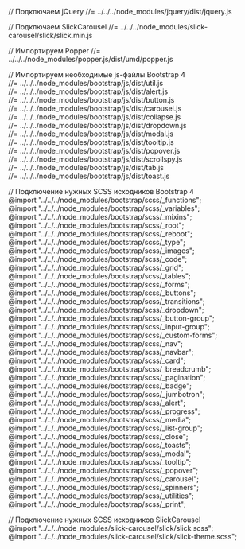 // Подключаем jQuery
//= ../../../node_modules/jquery/dist/jquery.js

// Подключаем SlickCarousel
//= ../../../node_modules/slick-carousel/slick/slick.min.js

// Импортируем Popper
//= ../../../node_modules/popper.js/dist/umd/popper.js

// Импортируем необходимые js-файлы Bootstrap 4 <br>
//= ../../../node_modules/bootstrap/js/dist/util.js<br>
//= ../../../node_modules/bootstrap/js/dist/alert.js<br>
//= ../../../node_modules/bootstrap/js/dist/button.js<br>
//= ../../../node_modules/bootstrap/js/dist/carousel.js<br>
//= ../../../node_modules/bootstrap/js/dist/collapse.js<br>
//= ../../../node_modules/bootstrap/js/dist/dropdown.js<br>
//= ../../../node_modules/bootstrap/js/dist/modal.js<br>
//= ../../../node_modules/bootstrap/js/dist/tooltip.js<br>
//= ../../../node_modules/bootstrap/js/dist/popover.js<br>
//= ../../../node_modules/bootstrap/js/dist/scrollspy.js<br>
//= ../../../node_modules/bootstrap/js/dist/tab.js<br>
//= ../../../node_modules/bootstrap/js/dist/toast.js<br>

// Подключение нужных SCSS исходников Bootstrap 4<br>
@import "../../../node_modules/bootstrap/scss/_functions";<br>
@import "../../../node_modules/bootstrap/scss/_variables";<br>
@import "../../../node_modules/bootstrap/scss/_mixins";<br>
@import "../../../node_modules/bootstrap/scss/_root";<br>
@import "../../../node_modules/bootstrap/scss/_reboot";<br>
@import "../../../node_modules/bootstrap/scss/_type";<br>
@import "../../../node_modules/bootstrap/scss/_images";<br>
@import "../../../node_modules/bootstrap/scss/_code";<br>
@import "../../../node_modules/bootstrap/scss/_grid";<br>
@import "../../../node_modules/bootstrap/scss/_tables";<br>
@import "../../../node_modules/bootstrap/scss/_forms";<br>
@import "../../../node_modules/bootstrap/scss/_buttons";<br>
@import "../../../node_modules/bootstrap/scss/_transitions";<br>
@import "../../../node_modules/bootstrap/scss/_dropdown";<br>
@import "../../../node_modules/bootstrap/scss/_button-group";<br>
@import "../../../node_modules/bootstrap/scss/_input-group";<br>
@import "../../../node_modules/bootstrap/scss/_custom-forms";<br>
@import "../../../node_modules/bootstrap/scss/_nav";<br>
@import "../../../node_modules/bootstrap/scss/_navbar";<br>
@import "../../../node_modules/bootstrap/scss/_card";<br>
@import "../../../node_modules/bootstrap/scss/_breadcrumb";<br>
@import "../../../node_modules/bootstrap/scss/_pagination";<br>
@import "../../../node_modules/bootstrap/scss/_badge";<br>
@import "../../../node_modules/bootstrap/scss/_jumbotron";<br>
@import "../../../node_modules/bootstrap/scss/_alert";<br>
@import "../../../node_modules/bootstrap/scss/_progress";<br>
@import "../../../node_modules/bootstrap/scss/_media";<br>
@import "../../../node_modules/bootstrap/scss/_list-group";<br>
@import "../../../node_modules/bootstrap/scss/_close";<br>
@import "../../../node_modules/bootstrap/scss/_toasts";<br>
@import "../../../node_modules/bootstrap/scss/_modal";<br>
@import "../../../node_modules/bootstrap/scss/_tooltip";<br>
@import "../../../node_modules/bootstrap/scss/_popover";<br>
@import "../../../node_modules/bootstrap/scss/_carousel";<br>
@import "../../../node_modules/bootstrap/scss/_spinners";<br>
@import "../../../node_modules/bootstrap/scss/_utilities";<br>
@import "../../../node_modules/bootstrap/scss/_print";<br>

// Подключение нужных SCSS исходников SlickCarousel<br>
@import "../../../node_modules/slick-carousel/slick/slick.scss";<br>
@import "../../../node_modules/slick-carousel/slick/slick-theme.scss";<br>
